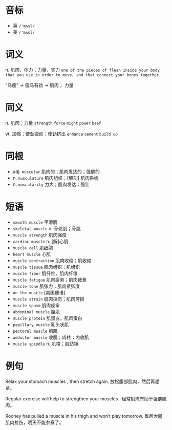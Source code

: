 # 音标

- 英 `/'mʌsl/`
- 美 `/'mʌsl/`

# 词义

n. 肌肉，体力；力量，实力
`one of the pieces of flesh inside your body that you use in order to move, and that connect your bones together`



“马瘦” → 瘦马有劲 → 肌肉； 力量

# 同义

n. 肌肉；力量
`strength` `force` `might` `power` `beef`

vt. 加强；使劲搬动；使劲挤出
`enhance` `cement` `build up`

# 同根

- adj. `muscular` 肌肉的；肌肉发达的；强健的
- n. `musculature` 肌肉组织；[解剖] 肌肉系统
- n. `muscularity` 力大；肌肉发达；强壮

# 短语

- `smooth muscle` 平滑肌
- `skeletal muscle` n. 骨骼肌；骨肌
- `muscle strength` 肌肉强度
- `cardiac muscle` n. [解]心肌
- `muscle cell` 肌细胞
- `heart muscle` 心肌
- `muscle contraction` 肌肉收缩；肌收缩
- `muscle tissue` 肌肉组织；肌组织
- `muscle fiber` 肌纤维，肌肉纤维
- `muscle fatigue` 肌肉疲劳；肌肉疲惫
- `muscle tone` 肌张力；肌肉紧张度
- `on the muscle` [美国俚语]
- `muscle strain` 肌肉拉伤；肌肉劳损
- `muscle spasm` 肌肉痉挛
- `abdominal muscle` 腹肌
- `muscle protein` 肌蛋白，肌肉蛋白
- `papillary muscle` 乳头状肌
- `pectoral muscle` 胸肌
- `adductor muscle` 收肌；肉柱；内收肌
- `muscle spindle` n. 肌梭；肌纺锤

# 例句

Relax your stomach muscles , then stretch again.
放松腹部肌肉，然后再绷紧。

Regular exercise will help to strengthen your muscles .
经常锻炼有助于强健肌肉。

Rooney has pulled a muscle in his thigh and won’t play tomorrow.
鲁尼大腿肌肉拉伤，明天不能参赛了。


